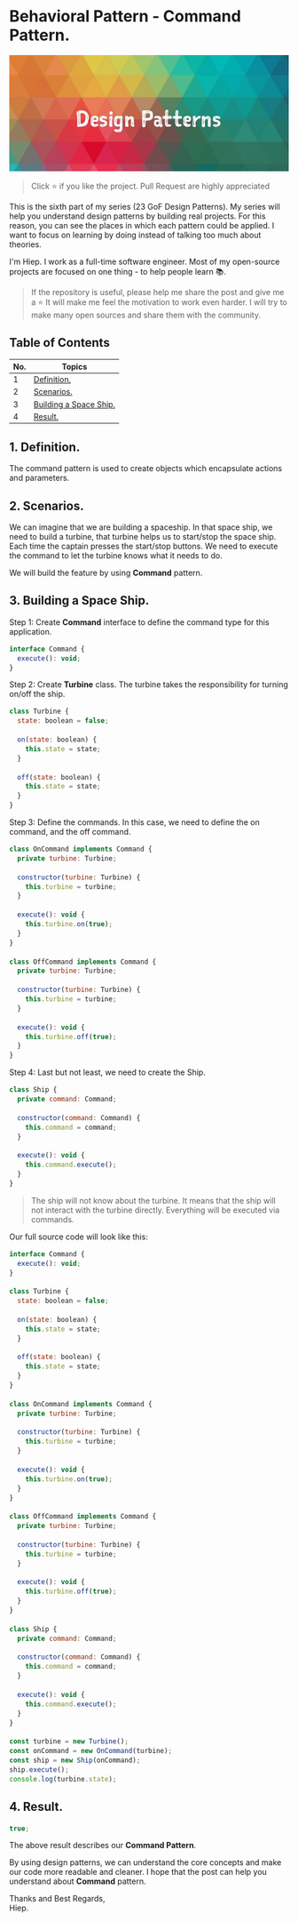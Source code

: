 # Behavioral Pattern - Command Pattern.

<img src="../../screenshots/screenshot.jpeg" alt="design-patterns"/>

> Click :star: if you like the project. Pull Request are highly appreciated

This is the sixth part of my series (23 GoF Design Patterns). My series will help you understand design patterns by building real projects. For this reason, you can see the places in which each pattern could be applied. I want to focus on learning by doing instead of talking too much about theories.

I'm Hiep. I work as a full-time software engineer. Most of my open-source projects are focused on one thing - to help people learn 📚.

> If the repository is useful, please help me share the post and give me a :star: It will make me feel the motivation to work even harder. I will try to make many open sources and share them with the community.

## **Table of Contents**

| No. | Topics                                           |
| --- | ------------------------------------------------ |
| 1   | [Definition.](#definition)                       |
| 2   | [Scenarios.](#scenarios)                         |
| 3   | [Building a Space Ship.](#building-a-space-ship) |
| 4   | [Result.](#result)                               |

<a id="definition"></a>

## 1. Definition.

The command pattern is used to create objects which encapsulate actions and parameters.

<a id="scenarios"></a>

## 2. Scenarios.

We can imagine that we are building a spaceship. In that space ship, we need to build a turbine, that turbine helps us to start/stop the space ship. Each time the captain presses the start/stop buttons. We need to execute the command to let the turbine knows what it needs to do.

We will build the feature by using **Command** pattern.

<a id="building-a-space-ship"></a>

## 3. Building a Space Ship.

Step 1: Create **Command** interface to define the command type for this application.

```js
interface Command {
  execute(): void;
}
```

Step 2: Create **Turbine** class. The turbine takes the responsibility for turning on/off the ship.

```js
class Turbine {
  state: boolean = false;

  on(state: boolean) {
    this.state = state;
  }

  off(state: boolean) {
    this.state = state;
  }
}
```

Step 3: Define the commands. In this case, we need to define the on command, and the off command.

```js
class OnCommand implements Command {
  private turbine: Turbine;

  constructor(turbine: Turbine) {
    this.turbine = turbine;
  }

  execute(): void {
    this.turbine.on(true);
  }
}

class OffCommand implements Command {
  private turbine: Turbine;

  constructor(turbine: Turbine) {
    this.turbine = turbine;
  }

  execute(): void {
    this.turbine.off(true);
  }
}
```

Step 4: Last but not least, we need to create the Ship.

```js
class Ship {
  private command: Command;

  constructor(command: Command) {
    this.command = command;
  }

  execute(): void {
    this.command.execute();
  }
}
```

> The ship will not know about the turbine. It means that the ship will not interact with the turbine directly. Everything will be executed via commands.

Our full source code will look like this:

```js
interface Command {
  execute(): void;
}

class Turbine {
  state: boolean = false;

  on(state: boolean) {
    this.state = state;
  }

  off(state: boolean) {
    this.state = state;
  }
}

class OnCommand implements Command {
  private turbine: Turbine;

  constructor(turbine: Turbine) {
    this.turbine = turbine;
  }

  execute(): void {
    this.turbine.on(true);
  }
}

class OffCommand implements Command {
  private turbine: Turbine;

  constructor(turbine: Turbine) {
    this.turbine = turbine;
  }

  execute(): void {
    this.turbine.off(true);
  }
}

class Ship {
  private command: Command;

  constructor(command: Command) {
    this.command = command;
  }

  execute(): void {
    this.command.execute();
  }
}

const turbine = new Turbine();
const onCommand = new OnCommand(turbine);
const ship = new Ship(onCommand);
ship.execute();
console.log(turbine.state);
```

<a id="result"></a>

## 4. Result.

```js
true;
```

The above result describes our **Command Pattern**.

By using design patterns, we can understand the core concepts and make our code more readable and cleaner. I hope that the post can help you understand about **Command** pattern.

Thanks and Best Regards, \
Hiep.
